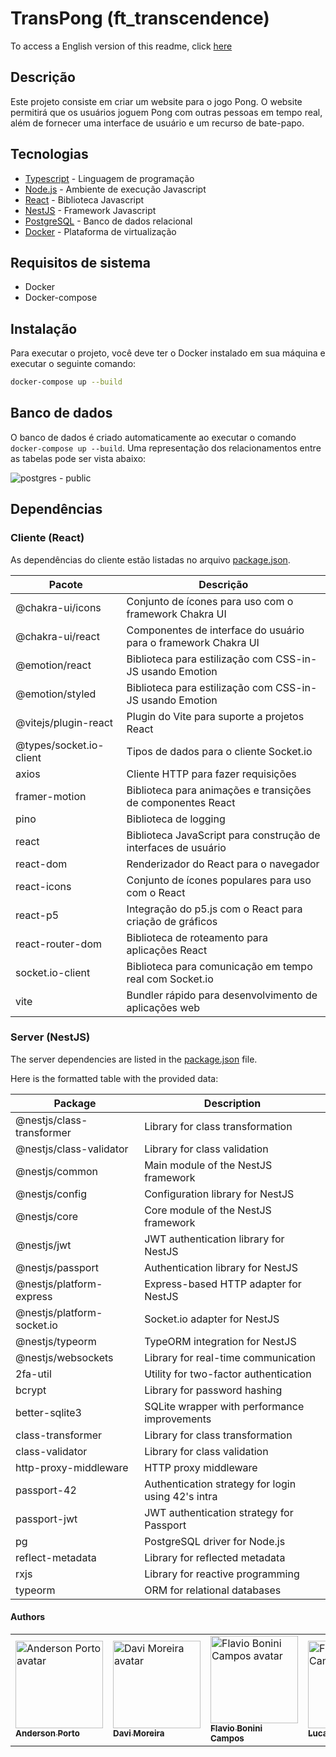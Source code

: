 # TransPong (ft_transcendence)

To access a English version of this readme, click [here](
https://github.com/transpong/ft_transcendence/blob/master/README.md)

## Descrição

Este projeto consiste em criar um website para o jogo Pong.
O website permitirá que os usuários joguem Pong com outras pessoas em tempo real, além de fornecer uma interface de usuário e um recurso de bate-papo.

## Tecnologias

* [Typescript](https://www.typescriptlang.org/) - Linguagem de programação
* [Node.js](https://nodejs.org/en/) - Ambiente de execução Javascript
* [React](https://pt-br.reactjs.org/) - Biblioteca Javascript
* [NestJS](https://nestjs.com/) - Framework Javascript
* [PostgreSQL](https://www.postgresql.org/) - Banco de dados relacional
* [Docker](https://www.docker.com/) - Plataforma de virtualização

## Requisitos de sistema

* Docker
* Docker-compose

## Instalação

Para executar o projeto, você deve ter o Docker instalado em sua máquina e executar o seguinte comando:

```bash
docker-compose up --build
```

## Banco de dados

O banco de dados é criado automaticamente ao executar o comando `docker-compose up --build`.
Uma representação dos relacionamentos entre as tabelas pode ser vista abaixo:

![postgres - public](https://github.com/transpong/ft_transcendence/assets/47704550/28bc4256-cdf5-42d6-a429-639c33511598)



## Dependências

### Cliente (React)

As dependências do cliente estão listadas no arquivo [package.json](https://github.com/transpong/Transpong/blob/master/client/package.json).

| Pacote                  | Descrição                                                      |
|-------------------------|----------------------------------------------------------------|
| @chakra-ui/icons        | Conjunto de ícones para uso com o framework Chakra UI          |
| @chakra-ui/react        | Componentes de interface do usuário para o framework Chakra UI |
| @emotion/react          | Biblioteca para estilização com CSS-in-JS usando Emotion       |
| @emotion/styled         | Biblioteca para estilização com CSS-in-JS usando Emotion       |
| @vitejs/plugin-react    | Plugin do Vite para suporte a projetos React                   |
| @types/socket.io-client | Tipos de dados para o cliente Socket.io                        |
| axios                   | Cliente HTTP para fazer requisições                            |
| framer-motion           | Biblioteca para animações e transições de componentes React    |
| pino                    | Biblioteca de logging                                          |
| react                   | Biblioteca JavaScript para construção de interfaces de usuário |
| react-dom               | Renderizador do React para o navegador                         |
| react-icons             | Conjunto de ícones populares para uso com o React              |
| react-p5                | Integração do p5.js com o React para criação de gráficos       |
| react-router-dom        | Biblioteca de roteamento para aplicações React                 |
| socket.io-client        | Biblioteca para comunicação em tempo real com Socket.io        |
| vite                    | Bundler rápido para desenvolvimento de aplicações web          |

### Server (NestJS)

The server dependencies are listed in the [package.json](https://github.com/transpong/Transpong/blob/master/server/package.json) file.

Here is the formatted table with the provided data:

| Package                     | Description                                                      |
|-----------------------------|------------------------------------------------------------------|
| @nestjs/class-transformer   | Library for class transformation                                 |
| @nestjs/class-validator     | Library for class validation                                     |
| @nestjs/common              | Main module of the NestJS framework                              |
| @nestjs/config              | Configuration library for NestJS                                 |
| @nestjs/core                | Core module of the NestJS framework                              |
| @nestjs/jwt                 | JWT authentication library for NestJS                            |
| @nestjs/passport            | Authentication library for NestJS                                |
| @nestjs/platform-express    | Express-based HTTP adapter for NestJS                            |
| @nestjs/platform-socket.io  | Socket.io adapter for NestJS                                    |
| @nestjs/typeorm             | TypeORM integration for NestJS                                   |
| @nestjs/websockets          | Library for real-time communication                              |
| 2fa-util                    | Utility for two-factor authentication                           |
| bcrypt                      | Library for password hashing                                    |
| better-sqlite3              | SQLite wrapper with performance improvements                     |
| class-transformer           | Library for class transformation                                 |
| class-validator             | Library for class validation                                     |
| http-proxy-middleware       | HTTP proxy middleware                                            |
| passport-42                 | Authentication strategy for login using 42's intra              |
| passport-jwt                | JWT authentication strategy for Passport                         |
| pg                          | PostgreSQL driver for Node.js                                    |
| reflect-metadata            | Library for reflected metadata                                   |
| rxjs                        | Library for reactive programming                                |
| typeorm                     | ORM for relational databases                                     |




#### Authors

<p align="center">
<table>
  <tr>
    <td>
      <a href="https://github.com/andersonhsporto">
        <img src="https://avatars.githubusercontent.com/u/47704550?v=4" width="140px" alt="Anderson Porto avatar"/><br>
        <sub><b>Anderson Porto</b></sub>
      </a>
    </td>
    <td>
      <a href="https://github.com/DaviPrograme">
        <img src="https://avatars.githubusercontent.com/u/56012877?v=4" width="140px" alt="Davi Moreira avatar"/><br>
        <sub><b>Davi Moreira</b></sub>
      </a>
    </td>
    <td>
      <a href="https://github.com/GitFlaviobc">
        <img src="https://avatars.githubusercontent.com/u/46327033?v=4" width="140px" alt="Flavio Bonini Campos  avatar"/><br>
        <sub><b>Flavio Bonini Campos</b></sub>
      </a>
    </td>
    <td>
      <a href="https://github.com/Luryy">
        <img src="https://avatars.githubusercontent.com/u/59494158?v=4" width="140px" alt="Flavio Bonini Campos  avatar"/><br>
        <sub><b>Lucas Yuri</b></sub>
      </a>
    </td>
  </tr>
</table>
